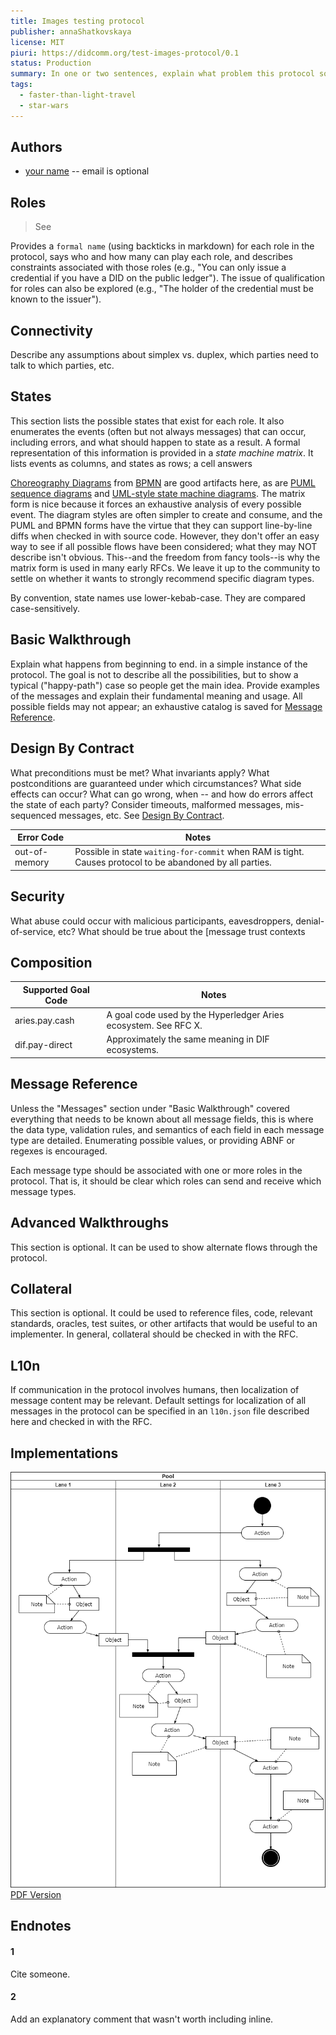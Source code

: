 ```yaml
---
title: Images testing protocol 
publisher: annaShatkovskaya
license: MIT
piuri: https://didcomm.org/test-images-protocol/0.1
status: Production
summary: In one or two sentences, explain what problem this protocol solve, how it works, and other key characteristics.
tags:
  - faster-than-light-travel
  - star-wars
---
```


## Authors
  - [your name](you@github-email) -- email is optional


## Roles

> See

Provides a `formal name` (using backticks in markdown) for each role in the protocol, says who and how many can play each role, and describes constraints associated with those roles (e.g., "You can only issue a credential if you have a DID on the public ledger"). The issue of qualification for roles can also be explored (e.g., "The holder of the credential must be known to the issuer").


## Connectivity

Describe any assumptions about simplex vs. duplex, which parties need to talk to which parties, etc.

## States

This section lists the possible states that exist for each role. It also enumerates the events (often but not always messages) that can occur, including errors, and what should happen to state as a result. A formal representation of this information is provided in a _state machine matrix_. It lists events as columns, and states as rows; a cell answers 

[Choreography Diagrams](
https://www.visual-paradigm.com/guide/bpmn/bpmn-orchestration-vs-choreography-vs-collaboration/#bpmn-choreography) from [BPMN](http://www.bpmn.org/) are good artifacts here, as are [PUML sequence diagrams](
http://plantuml.com/sequence-diagram) and [UML-style state machine diagrams](http://agilemodeling.com/artifacts/stateMachineDiagram.htm). The matrix form is nice because it forces an exhaustive analysis of every possible event. The diagram styles are often simpler to create and consume, and the PUML and BPMN forms have the virtue that they can support line-by-line diffs when checked in with source code. However, they don't offer an easy way to see if all possible flows have been considered; what they may NOT describe isn't obvious. This--and the freedom from fancy tools--is why the matrix form is used in many early RFCs. We leave it up to the community to settle on whether it wants to strongly recommend specific diagram types.

By convention, state names use lower-kebab-case. They are compared case-sensitively.


## Basic Walkthrough

Explain what happens from beginning to end. in a simple instance of the protocol. The goal is not to describe all the possibilities, but to show a typical ("happy-path") case so people get the main idea. Provide examples of the messages and explain their fundamental meaning and usage. All possible fields may not appear; an exhaustive catalog is saved for [Message Reference](#message-reference).

## Design By Contract

What preconditions must be met? What invariants apply? What postconditions are guaranteed under which circumstances? What side effects can occur? What can go wrong, when -- and how do errors affect the state of each party? Consider timeouts, malformed messages, mis-sequenced messages, etc. See [Design By Contract](https://en.wikipedia.org/wiki/Design_by_contract).

Error Code | Notes
--- | ---
out-of-memory | Possible in state `waiting-for-commit` when RAM is tight. Causes protocol to be abandoned by all parties.

## Security

What abuse could occur with malicious participants, eavesdroppers, denial-of-service, etc? What should be true about the [message trust contexts

## Composition

Supported Goal Code | Notes
--- | ---
aries.pay.cash | A goal code used by the Hyperledger Aries ecosystem. See RFC X.
dif.pay-direct | Approximately the same meaning in DIF ecosystems.



## Message Reference

Unless the "Messages" section under "Basic Walkthrough" covered everything that needs to be known about all message fields, this is where the data type, validation rules, and semantics of each field in each message type are detailed. Enumerating possible values, or providing ABNF or regexes is encouraged. 

Each message type should be associated with one or more roles in the protocol. That is, it should be clear which roles can send and receive which message types.

## Advanced Walkthroughs

This section is optional. It can be used to show alternate flows through
the protocol.

## Collateral

This section is optional. It could be used to reference files, code,
relevant standards, oracles, test suites, or other artifacts that would
be useful to an implementer. In general, collateral should be checked in
with the RFC.

## L10n

If communication in the protocol involves humans, then localization of
message content may be relevant. Default settings for localization of
all messages in the protocol can be specified in an `l10n.json` file
described here and checked in with the RFC. 

## Implementations
![Image](Untitled-Diagram.png)
[PDF Version](Untitled-Diagram.pdf)

## Endnotes

#### 1
Cite someone.

#### 2
Add an explanatory comment that wasn't worth including inline.
